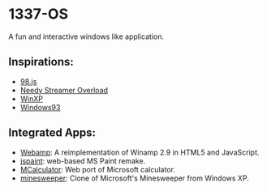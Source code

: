 # 1337-OS
A fun and interactive windows like application.
## Inspirations:
- [98.js](https://98.js.org/)
- [Needy Streamer Overload](https://store.steampowered.com/app/1451940/NEEDY_STREAMER_OVERLOAD/)
- [WinXP](https://winxp.vercel.app/)
- [Windows93](https://www.windows93.net/)
## Integrated Apps:
- [Webamp](https://github.com/captbaritone/webamp/): A reimplementation of Winamp 2.9 in HTML5 and JavaScript.
- [jspaint](https://github.com/1j01/jspaint/): web-based MS Paint remake.
- [MCalculator](https://github.com/microsoft/calculator/): Web port of Microsoft calculator.
- [minesweeper](https://github.com/ziebelje/minesweeper/): Clone of Microsoft's Minesweeper from Windows XP.